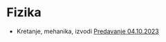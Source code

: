 # Fizika

- Kretanje, mehanika, izvodi
[Predavanje 04.10.2023](https://github.com/swagineering/swagineering.github.io/files/12820051/fizika04102023.pdf)
